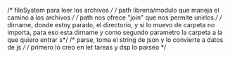 /* fileSystem para leer los archivos */
/* path libreria/modulo que maneja el camino a los archivos */
/* path nos ofrece "join" que nos permite unirlos */
/* dirname, donde estoy parado, el directorio, y si lo muevo de carpeta no importa, para eso esta dirname y como segundo parametro la carpeta a la que quiero entrar s*/
/* parse, toma el string de json y lo convierte a datos de js */
/* primero lo creo en let tareas y dsp lo parseo */
